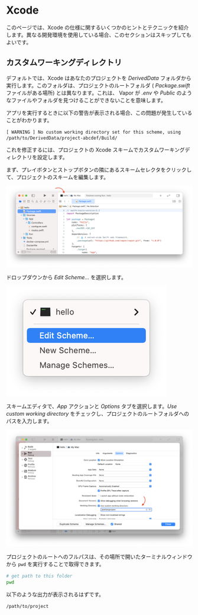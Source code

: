 # Xcode

このページでは、Xcode の仕様に関するいくつかのヒントとテクニックを紹介します。異なる開発環境を使用している場合、このセクションはスキップしてもよいです。

## カスタムワーキングディレクトリ

デフォルトでは、Xcode はあなたのプロジェクトを _DerivedData_ フォルダから実行します。このフォルダは、プロジェクトのルートフォルダ ( _Package.swift_ ファイルがある場所) とは異なります。これは、 Vapor が _.env_ や _Public_ のようなファイルやフォルダを見つけることができないことを意味します。

アプリを実行するときに以下の警告が表示される場合、この問題が発生していることがわかります。

```fish
[ WARNING ] No custom working directory set for this scheme, using /path/to/DerivedData/project-abcdef/Build/
```

これを修正するには、プロジェクトの Xcode スキームでカスタムワーキングディレクトリを設定します。

まず、プレイボタンとストップボタンの隣にあるスキームセレクタをクリックして、プロジェクトのスキームを編集します。

![Xcode Scheme Area](../images/xcode-scheme-area.png)

ドロップダウンから _Edit Scheme..._ を選択します。

![Xcode Scheme Menu](../images/xcode-scheme-menu.png)

スキームエディタで、_App_ アクションと _Options_ タブを選択します。_Use custom working directory_ をチェックし、プロジェクトのルートフォルダへのパスを入力します。

![Xcode Scheme Options](../images/xcode-scheme-options.png)

プロジェクトのルートへのフルパスは、その場所で開いたターミナルウィンドウから `pwd` を実行することで取得できます。

```sh
# get path to this folder
pwd
```

以下のような出力が表示されるはずです。

```
/path/to/project
```
